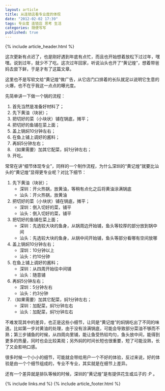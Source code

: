 ```yaml
---
layout: article
title: 从连锁店看专业度的体现
date: "2012-02-02 17:39"
tags: 专业度 连锁店 思考 生活
categories: 随便写写
published: true
---
```



{% include article_header.html %}

这次更新有点迟了，也是刚好遇到年底有点忙，而且也开始想着放松下过过年，嘿嘿。说到过年，就少不了吃。这次过年回家，听说汕头也开了“黄记煌”，想着带爸妈去尝下鲜，于是才有了这篇文章。

这里也不是写软文给“黄记煌”做广告，从它店门口排着的长队就足以说明它生意的火爆，也不在乎我这一点点的曝光度。

先简单讲一下做一个锅的流程：

1. 首先当然是准备好材料了；
2. 先下黄油（块状）；
3. 把切好的菜（小块状）铺在锅底，摊平；
4. 把切好的鱼铺在菜上面；
5. 盖上锅焖10分钟左右；
6. 在鱼上铺上调好的酱料；
7. 再焖5分钟左右；
8. （如果需要）加其它配菜，焖1分钟左右；
9. 开吃。

常常在讲“细节体现专业”，同样的一个制作流程，为什么深圳的“黄记煌”就要比汕头的“黄记煌”显得更专业呢？对比下细节：

1. 先下黄油（块状）；
	- 深圳：开火热锅，放黄油，等稍有点化之后将黄油涂满锅底
	- 汕头：开火热锅，放黄油
2. 把切好的菜（小块状）铺在锅底，摊平；
	- 深圳：倒入切好的菜，铺平
	- 汕头：倒入切好的菜，铺平
3. 把切好的鱼铺在菜上面；
	- 深圳：先选较大块的鱼身，从锅周边开始铺，鱼头等较厚的部分放到锅中间
	- 汕头：先选较大块的鱼身，从锅中间开始铺，鱼头等部分看哪有空间放哪
4. 盖上锅焖10分钟左右；
	- 深圳：10分钟以上
	- 汕头：约10分钟
5. 在鱼上铺上调好的酱料；
	- 深圳：从四周开始往中间铺
	- 汕头：随意铺
6. 再焖5分钟左右；
	- 深圳：5分钟左右
	- 汕头：约3分钟
7. （如果需要）加其它配菜，焖1分钟左右；
	- 深圳：加配菜，焖1分钟左右
	- 汕头：加配菜，焖1分钟左右

不难发现其中的差异，也正是这些小细节，让同是“黄记煌”的焖锅吃出了不同的味道。比如第一步对黄油的处理，由于没有涂满锅底，可能会导致部分菜油不够而不熟；第三步铺鱼的时候，从四周向里铺，能让鱼受热较均匀，鱼头放中间，能得到更多的热量，同时也会比较美观；另外焖的时间长短也很重要，短了可能没熟，长了又会影响口感。

很多时候一个小小的细节，可能就会带给用户一个不好的体验，反过来说，好的体验是由一个个细节组成的，专业不专业，其实就是在细节上差异。

还有一个差异就是排队等候的时候，深圳的“黄记煌”是有提供花生或瓜子的 :P 。

{% include links.md %}
{% include article_footer.html %}
